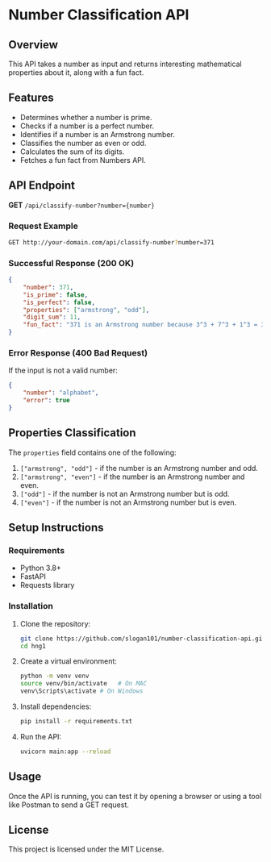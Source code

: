 # Number Classification API

## Overview
This API takes a number as input and returns interesting mathematical properties about it, along with a fun fact.

## Features
- Determines whether a number is prime.
- Checks if a number is a perfect number.
- Identifies if a number is an Armstrong number.
- Classifies the number as even or odd.
- Calculates the sum of its digits.
- Fetches a fun fact from Numbers API.

## API Endpoint
**GET** `/api/classify-number?number={number}`

### Request Example
```sh
GET http://your-domain.com/api/classify-number?number=371
```

### Successful Response (200 OK)
```json
{
    "number": 371,
    "is_prime": false,
    "is_perfect": false,
    "properties": ["armstrong", "odd"],
    "digit_sum": 11,
    "fun_fact": "371 is an Armstrong number because 3^3 + 7^3 + 1^3 = 371"
}
```

### Error Response (400 Bad Request)
If the input is not a valid number:
```json
{
    "number": "alphabet",
    "error": true
}
```

## Properties Classification
The `properties` field contains one of the following:
1. `["armstrong", "odd"]` - if the number is an Armstrong number and odd.
2. `["armstrong", "even"]` - if the number is an Armstrong number and even.
3. `["odd"]` - if the number is not an Armstrong number but is odd.
4. `["even"]` - if the number is not an Armstrong number but is even.

## Setup Instructions
### Requirements
- Python 3.8+
- FastAPI
- Requests library

### Installation
1. Clone the repository:
   ```sh
   git clone https://github.com/slogan101/number-classification-api.git
   cd hng1
   ```
2. Create a virtual environment:
   ```sh
   python -m venv venv
   source venv/bin/activate   # On MAC
   venv\Scripts\activate # On Windows
   ```
3. Install dependencies:
   ```sh
   pip install -r requirements.txt
   ```
4. Run the API:
   ```sh
   uvicorn main:app --reload
   ```

## Usage
Once the API is running, you can test it by opening a browser or using a tool like Postman to send a GET request.

## License
This project is licensed under the MIT License.

